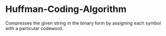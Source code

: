 # Huffman-Coding-Algorithm
Compresses the given string in the binary form by assigning each symbol with a particular codeword.
